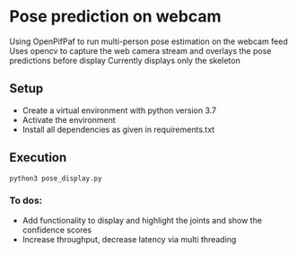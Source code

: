 # Pose prediction on webcam
Using OpenPifPaf to run multi-person pose estimation on the webcam feed
Uses opencv to capture the web camera stream and overlays the pose predictions before display
Currently displays only the skeleton


## Setup
- Create a virtual environment with python version 3.7
- Activate the environment
- Install all dependencies as given in requirements.txt

## Execution
```
python3 pose_display.py
```
### To dos:
- Add functionality to display and highlight the joints and show the confidence scores
- Increase throughput, decrease latency via multi threading
